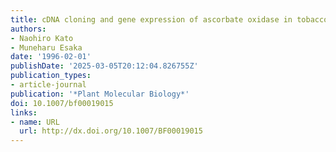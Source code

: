 ```yaml
---
title: cDNA cloning and gene expression of ascorbate oxidase in tobacco
authors:
- Naohiro Kato
- Muneharu Esaka
date: '1996-02-01'
publishDate: '2025-03-05T20:12:04.826755Z'
publication_types:
- article-journal
publication: '*Plant Molecular Biology*'
doi: 10.1007/bf00019015
links:
- name: URL
  url: http://dx.doi.org/10.1007/BF00019015
---
```

